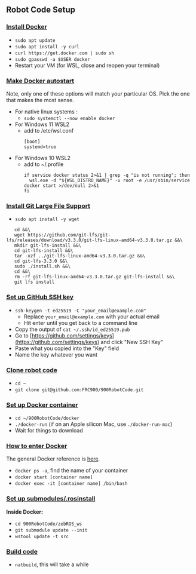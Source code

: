 ## **Robot Code Setup**

### [**Install Docker**](#install-docker)
- `sudo apt update`
- `sudo apt install -y curl`
- `curl https://get.docker.com | sudo sh`
- `sudo gpasswd -a $USER docker`
- Restart your VM (for WSL, close and reopen your terminal)

### [**Make Docker autostart**](#docker-autostart)
Note, only one of these options will match your particular OS.  Pick the one that makes the most sense.
- For native linux systems :
  - `sudo systemctl --now enable docker`
- For Windows 11 WSL2
  - add to /etc/wsl.conf
      ```
	  [boot]
      systemd=true
	  ```
- For Windows 10 WSL2
  - add to ~/.profile
    ```
	if service docker status 2>&1 | grep -q "is not running"; then
      wsl.exe -d "${WSL_DISTRO_NAME}" -u root -e /usr/sbin/service docker start >/dev/null 2>&1
    fi
	```

### [**Install Git Large File Support**](#install-git-lfs)
- `sudo apt install -y wget`
```
   cd &&\
   wget https://github.com/git-lfs/git-lfs/releases/download/v3.3.0/git-lfs-linux-amd64-v3.3.0.tar.gz &&\
   mkdir git-lfs-install &&\
   cd git-lfs-install &&\
   tar -xzf ../git-lfs-linux-amd64-v3.3.0.tar.gz &&\
   cd git-lfs-3.3.0 &&\
   sudo ./install.sh &&\
   cd &&\
   rm -rf git-lfs-linux-amd64-v3.3.0.tar.gz git-lfs-install &&\
   git lfs install
```

### [**Set up GitHub SSH key**](#set-up-github-ssh-key)
- `ssh-keygen -t ed25519 -C "your_email@example.com"`
    - Replace `your_email@example.com` with your actual email
    - Hit enter until you get back to a command line
- Copy the output of `cat ~/.ssh/id_ed25519.pub`
- Go to [https://github.com/settings/keys](https://github.com/settings/keys) and click "New SSH Key"
- Paste what you copied into the "Key" field
- Name the key whatever you want

### [**Clone robot code**](#clone-robot-code)
- `cd ~`
- `git clone git@github.com:FRC900/900RobotCode.git`

### [**Set up Docker container**](#set-up-docker-container)
- `cd ~/900RobotCode/docker`
- `./docker-run` (if on an Apple silicon Mac, use `./docker-run-mac`) 
- Wait for things to download

### [**How to enter Docker**](#how-to-enter-docker)
The general Docker reference is [here](/tools/docker.md).
- `docker ps -a`, find the name of your container
- `docker start [container name]`
- `docker exec -it [container name] /bin/bash`

### [**Set up submodules/.rosinstall**](#set-up-submodulesrosinstall)
**Inside Docker:**
- `cd 900RobotCode/zebROS_ws`
- `git submodule update --init`
- `wstool update -t src`

### [**Build code**](#build-code)
- `natbuild`, this will take a while
